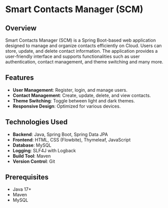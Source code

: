 # Smart Contacts Manager (SCM)

## Overview
Smart Contacts Manager (SCM) is a Spring Boot-based web application designed to manage and organize contacts efficiently on Cloud. Users can store, update, and delete contact information. The application provides a user-friendly interface and supports functionalities such as user authentication, contact management, and theme switching and many more.

## Features
- **User Management**: Register, login, and manage users.
- **Contact Management**: Create, update, delete, and view contacts.
- **Theme Switching**: Toggle between light and dark themes.
- **Responsive Design**: Optimized for various devices.

## Technologies Used
- **Backend**: Java, Spring Boot, Spring Data JPA
- **Frontend**: HTML, CSS (Flowbite), Thymeleaf, JavaScript
- **Database**: MySQL
- **Logging**: SLF4J with Logback
- **Build Tool**: Maven
- **Version Control**: Git

## Prerequisites
- Java 17+
- Maven
- MySQL
